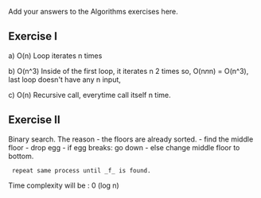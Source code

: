 Add your answers to the Algorithms exercises here.

## Exercise I

a) O(n)
Loop iterates n times

b) O(n^3)
Inside of the first loop, it iterates n 2 times so, O(n*n*n) = O(n^3), last loop doesn't have any n input,

c) O(n)
Recursive call, everytime call itself n time.


## Exercise II

Binary search. The reason - the floors are already sorted.
    - find the middle floor
    - drop egg
    - if egg breaks:
        go down
    - else change middle floor to bottom. 

     repeat same process until _f_ is found.

 Time complexity will be : 0 (log n)